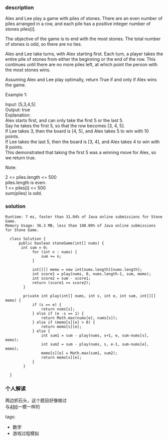 ### description    
  Alex and Lee play a game with piles of stones.  There are an even number of piles arranged in a row, and each pile has a positive integer number of stones piles[i].  
    
  The objective of the game is to end with the most stones.  The total number of stones is odd, so there are no ties.  
    
  Alex and Lee take turns, with Alex starting first.  Each turn, a player takes the entire pile of stones from either the beginning or the end of the row.  This continues until there are no more piles left, at which point the person with the most stones wins.  
    
  Assuming Alex and Lee play optimally, return True if and only if Alex wins the game.  
    
     
    
  Example 1:  
    
  Input: [5,3,4,5]  
  Output: true  
  Explanation:   
  Alex starts first, and can only take the first 5 or the last 5.  
  Say he takes the first 5, so that the row becomes [3, 4, 5].  
  If Lee takes 3, then the board is [4, 5], and Alex takes 5 to win with 10 points.  
  If Lee takes the last 5, then the board is [3, 4], and Alex takes 4 to win with 9 points.  
  This demonstrated that taking the first 5 was a winning move for Alex, so we return true.  
     
    
  Note:  
    
  2 <= piles.length <= 500  
  piles.length is even.  
  1 <= piles[i] <= 500  
  sum(piles) is odd.  
### solution    
```    
Runtime: 7 ms, faster than 31.04% of Java online submissions for Stone Game.  
Memory Usage: 36.3 MB, less than 100.00% of Java online submissions for Stone Game.  
  
  class Solution {  
      public boolean stoneGame(int[] nums) {  
       int sum = 0;    
            for (int n : nums) {    
                sum += n;    
            }    
                
            int[][] memo = new int[nums.length][nums.length];    
            int score1 = play(nums, 0, nums.length-1, sum, memo);    
            int score2 = sum - score1;    
            return (score1 >= score2);    
        }    
            
        private int play(int[] nums, int s, int e, int sum, int[][] memo) {    
            if (s == e) {    
                return nums[s];    
            } else if (e -s == 1) {    
                return Math.max(nums[e], nums[s]);    
            } else if (memo[s][e] > 0) {    
                return memo[s][e];    
            } else {    
                int sum1 = sum - play(nums, s+1, e, sum-nums[s], memo);    
                int sum2 = sum - play(nums, s, e-1, sum-nums[e], memo);    
                memo[s][e] = Math.max(sum1, sum2);    
                return memo[s][e];    
            }    
        }    
    
  }  
```    
    
### 个人解读    
  两边抓石头，这个题目好像做过  
  与[486](486_Predict%20the%20Winner(Medium).md)一模一样的  
    
tags:    
  -  数学  
  -  游戏过程模拟  
